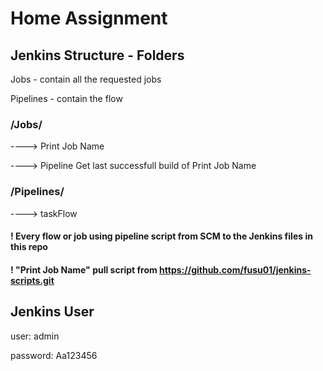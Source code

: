 # Home Assignment
## Jenkins Structure - Folders
Jobs - contain all the requested jobs

Pipelines - contain the flow

### /Jobs/
----> Print Job Name

----> Pipeline Get last successfull build of Print Job Name
### /Pipelines/
----> taskFlow

#### ! Every flow or job using pipeline script from SCM to the Jenkins files in this repo 
#### ! "Print Job Name" pull script from https://github.com/fusu01/jenkins-scripts.git

## Jenkins User
user: admin

password: Aa123456

